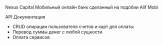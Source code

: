 Nexus Capital
Мобильный онлайн банк сделанный на подобии Alif Mobi 

API Документация
- CRUD опирации пользователя счетов и карт для оплаты
- Перевод суммы денег с любой сущности
- Оплата сервисов 

